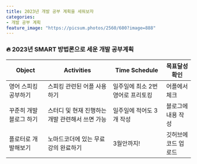 ```yaml
---
title: 2023년 개발 공부 계획을 세워보자
categories:
- 개발 공부 계획
feature_image: "https://picsum.photos/2560/600?image=888"
---
```


### 🔥 2023년 SMART 방법론으로 세운 개발 공부계획

| Object         | Activities                  | Time Schedule       | 목표달성확인      |
|----------------|-----------------------------|---------------------|-------------|
| 영어 스피킹 공부하기    | 스피킹 관련된 어플 사용하기             | 일주일에 최소 2번 영어로 프리토킹 | 어플에서 체크     | 
| 꾸준히 개발 블로그 하기  | 스터디 및 현재 진행하는 개발 관련해서 쓰면 가능 | 일주일에 적어도 3개 작성      | 블로그에 내용 작성  |
| 플로터로 개발해보기     | 노마드코더에 있는 무료 강의 완료하기        | 3월안까지!              | 깃허브에 코드 업로드 |

 





